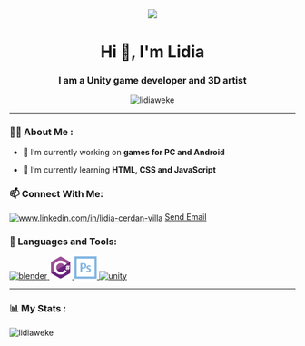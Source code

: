 <div id="header" align="center">
    <img src="https://tenor.com/es/view/peter-griffin-nails-nail-computer-keyboard-gif-7886259f" width="200" />
    <h1 align="center">Hi 👋, I'm Lidia</h1>
    <h3 align="center">I am a Unity game developer and 3D artist</h3>
    <p align="center"> <img src="https://komarev.com/ghpvc/?username=lidiaweke&label=Profile%20views&color=0e75b6&style=flat" alt="lidiaweke" /> </p>
</div>

---

### 👨‍💻 About Me :

- 🔭 I’m currently working on **games for PC and Android**
 
- 🌱 I’m currently learning **HTML, CSS and JavaScript**

### 📫 Connect With Me:
<p align="left">
<a href="https://linkedin.com/in/lidia-cerdan-villa" target="blank"><img align="center" src="https://raw.githubusercontent.com/rahuldkjain/github-profile-readme-generator/master/src/images/icons/Social/linked-in-alt.svg" alt="www.linkedin.com/in/lidia-cerdan-villa" height="30" width="40" /></a> <a href = "mailto: lidiagl1997@ehotmail.com">Send Email</a>
</p>

<div align="left">
    <h3>🔨 Languages and Tools:</h3>
  <p align="left"> <a href="https://www.blender.org/" target="_blank" rel="noreferrer"> <img src="https://download.blender.org/branding/community/blender_community_badge_white.svg" alt="blender" width="40" height="40"/> </a> <a href="https://www.w3schools.com/cs/" target="_blank" rel="noreferrer"> <img src="https://raw.githubusercontent.com/devicons/devicon/master/icons/csharp/csharp-original.svg" alt="csharp" width="40" height="40"/> </a> <a href="https://www.photoshop.com/en" target="_blank" rel="noreferrer"> <img src="https://raw.githubusercontent.com/devicons/devicon/master/icons/photoshop/photoshop-line.svg" alt="photoshop" width="40" height="40"/> </a> <a href="https://unity.com/" target="_blank" rel="noreferrer"> <img src="https://www.vectorlogo.zone/logos/unity3d/unity3d-icon.svg" alt="unity" width="40" height="40"/> </a> </p>
</div>

---

### 📊 My Stats :

<p><img align="center" src="https://github-readme-stats.vercel.app/api/top-langs?username=lidiaweke&show_icons=true&locale=en&layout=compact" alt="lidiaweke" /></p>
